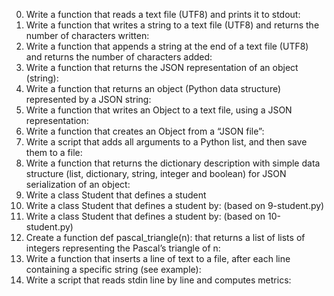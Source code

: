 0. Write a function that reads a text file (UTF8) and prints it to stdout:
1. Write a function that writes a string to a text file (UTF8) and returns the number of characters written:
2. Write a function that appends a string at the end of a text file (UTF8) and returns the number of characters added:
3. Write a function that returns the JSON representation of an object (string):
4. Write a function that returns an object (Python data structure) represented by a JSON string:
5. Write a function that writes an Object to a text file, using a JSON representation:
6. Write a function that creates an Object from a “JSON file”:
7. Write a script that adds all arguments to a Python list, and then save them to a file:
8. Write a function that returns the dictionary description with simple data structure (list, dictionary, string, integer and boolean) for JSON serialization of an object:
9. Write a class Student that defines a student
10. Write a class Student that defines a student by: (based on 9-student.py)
11. Write a class Student that defines a student by: (based on 10-student.py)
12. Create a function def pascal_triangle(n): that returns a list of lists of integers representing the Pascal’s triangle of n:
13. Write a function that inserts a line of text to a file, after each line containing a specific string (see example):
14. Write a script that reads stdin line by line and computes metrics: